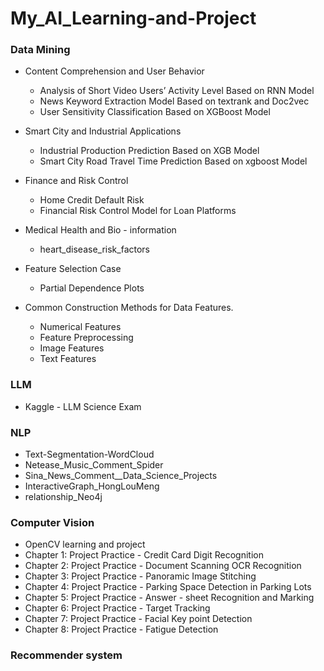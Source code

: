 # My_AI_Learning-and-Project

### Data Mining
- Content Comprehension and User Behavior
  - Analysis of Short Video Users’ Activity Level Based on RNN Model
  - News Keyword Extraction Model Based on textrank and Doc2vec
  - User Sensitivity Classification Based on XGBoost Model

- Smart City and Industrial Applications
  - Industrial Production Prediction Based on XGB Model
  - Smart City Road Travel Time Prediction Based on xgboost Model
- Finance and Risk Control
  - Home Credit Default Risk
  - Financial Risk Control Model for Loan Platforms
- Medical Health and Bio - information
  - heart_disease_risk_factors
- Feature Selection Case
  - Partial Dependence Plots
- Common Construction Methods for Data Features.
  - Numerical Features
  - Feature Preprocessing
  - Image Features
  - Text Features

### LLM
- Kaggle - LLM Science Exam
### NLP
- Text-Segmentation-WordCloud
- Netease_Music_Comment_Spider
- Sina_News_Comment__Data_Science_Projects
- InteractiveGraph_HongLouMeng
- relationship_Neo4j

### Computer Vision
- OpenCV learning and project
 - Chapter 1: Project Practice - Credit Card Digit Recognition
 - Chapter 2: Project Practice - Document Scanning OCR Recognition
 - Chapter 3: Project Practice - Panoramic Image Stitching
 - Chapter 4: Project Practice - Parking Space Detection in Parking Lots
 - Chapter 5: Project Practice - Answer - sheet Recognition and Marking
 - Chapter 6: Project Practice - Target Tracking
 - Chapter 7: Project Practice - Facial Key point Detection
 - Chapter 8: Project Practice - Fatigue Detection
### Recommender system
